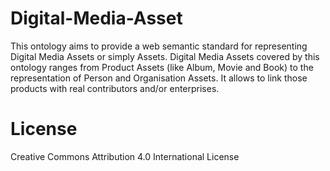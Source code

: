 # Digital-Media-Asset
This ontology aims to provide a web semantic standard for representing Digital Media Assets or simply Assets. Digital Media Assets covered by this ontology ranges from Product Assets (like Album, Movie and Book) to the representation of Person and Organisation Assets. It allows to link those products with real contributors and/or enterprises.

# License
Creative Commons Attribution 4.0 International License


